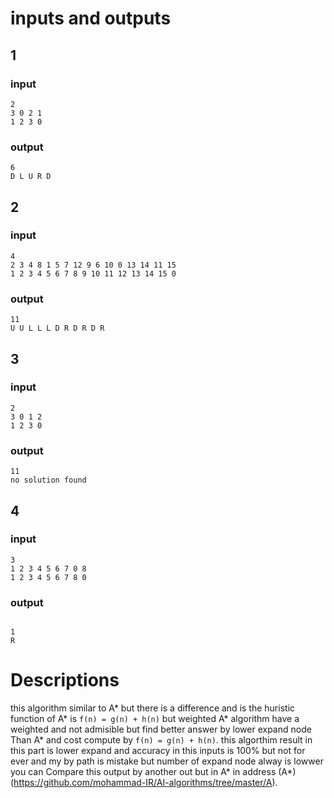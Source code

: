 # inputs and outputs
## 1 
### input
```
2
3 0 2 1
1 2 3 0
```
### output
```
6
D L U R D
```
## 2
### input
```
4
2 3 4 8 1 5 7 12 9 6 10 0 13 14 11 15
1 2 3 4 5 6 7 8 9 10 11 12 13 14 15 0
```
### output
```
11
U U L L L D R D R D R
```

## 3
### input
```
2
3 0 1 2
1 2 3 0
```
### output
```
11
no solution found
```

## 4
### input
```
3
1 2 3 4 5 6 7 0 8
1 2 3 4 5 6 7 8 0
```
### output
```

1
R

```

# Descriptions
this algorithm similar to A* but there is a difference and is 
the huristic function of A* is `f(n) = g(n) + h(n)` 
but weighted A* algorithm have a weighted and not admisible but find 
better answer by lower expand node Than A* and cost compute by  `f(n) = g(n) + h(n)`.
this algorthim result in this part is lower expand and accuracy in this inputs is 100% but not for ever and my by path is mistake but number of expand node alway is lowwer 
you can Compare this output  by another out but in A* 
in address (A*)(https://github.com/mohammad-IR/AI-algorithms/tree/master/A).


